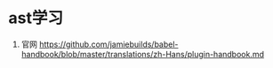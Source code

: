 # ast学习

1. 官网 <https://github.com/jamiebuilds/babel-handbook/blob/master/translations/zh-Hans/plugin-handbook.md>
